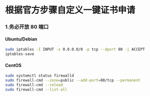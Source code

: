 # 根据官方步骤自定义一键证书申请

### 1.务必开放 80 端口
#### Ubuntu/Debian
```bash
sudo iptables -I INPUT -s 0.0.0.0/0 -p tcp --dport 80 -j ACCEPT
iptables-save
```
#### CentOS
```bash
sudo systemctl status firewalld
sudo firewall-cmd --zone=public --add-port=80/tcp --permanent
sudo firewall-cmd --reload
sudo firewall-cmd --list-all
```
